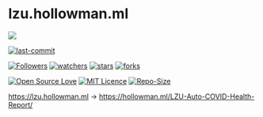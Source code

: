 # lzu.hollowman.ml

![](https://hollowman6.github.io/img/mark.png)

[![last-commit](https://img.shields.io/github/last-commit/Hollow-Software/lzu.hollowman.ml)](../../graphs/commit-activity)

[![Followers](https://img.shields.io/github/followers/HollowMan6?style=social)](https://github.com/HollowMan6?tab=followers)
[![watchers](https://img.shields.io/github/watchers/Hollow-Software/lzu.hollowman.ml?style=social)](../../watchers)
[![stars](https://img.shields.io/github/stars/Hollow-Software/lzu.hollowman.ml?style=social)](../../stargazers)
[![forks](https://img.shields.io/github/forks/Hollow-Software/lzu.hollowman.ml?style=social)](../../network/members)

[![Open Source Love](https://img.shields.io/badge/-%E2%9D%A4%20Open%20Source-Green?style=flat-square&logo=Github&logoColor=white&link=https://hollowman6.github.io/fund.html)](https://hollowman6.github.io/fund.html)
[![MIT Licence](https://img.shields.io/badge/license-MIT-blue)](https://opensource.org/licenses/mit-license.php)
[![Repo-Size](https://img.shields.io/github/repo-size/Hollow-Software/lzu.hollowman.ml.svg)](../../archive/master.zip)

https://lzu.hollowman.ml -> https://hollowman.ml/LZU-Auto-COVID-Health-Report/
